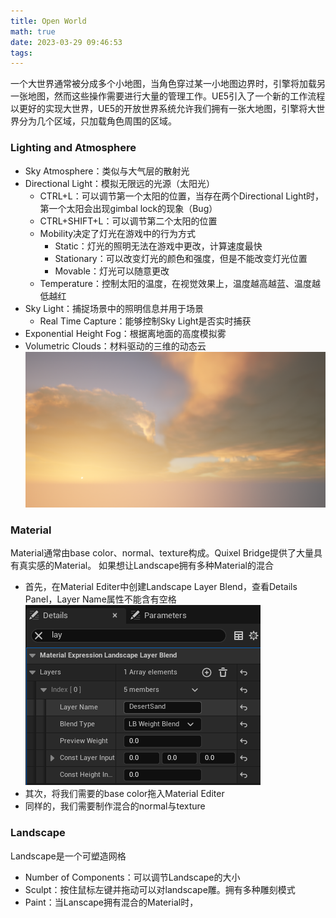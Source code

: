 ```yaml
---
title: Open World
math: true
date: 2023-03-29 09:46:53
tags:
---
```

一个大世界通常被分成多个小地图，当角色穿过某一小地图边界时，引擎将加载另一张地图，然而这些操作需要进行大量的管理工作。UE5引入了一个新的工作流程以更好的实现大世界，UE5的开放世界系统允许我们拥有一张大地图，引擎将大世界分为几个区域，只加载角色周围的区域。
<!--more-->
### Lighting and Atmosphere
- Sky Atmosphere：类似与大气层的散射光
- Directional Light：模拟无限远的光源（太阳光）
  - CTRL+L：可以调节第一个太阳的位置，当存在两个Directional Light时，第一个太阳会出现gimbal lock的现象（Bug）
  - CTRL+SHIFT+L：可以调节第二个太阳的位置
  - Mobility决定了灯光在游戏中的行为方式
     - Static：灯光的照明无法在游戏中更改，计算速度最快
     - Stationary：可以改变灯光的颜色和强度，但是不能改变灯光位置
     - Movable：灯光可以随意更改
  - Temperature：控制太阳的温度，在视觉效果上，温度越高越蓝、温度越低越红
- Sky Light：捕捉场景中的照明信息并用于场景
  - Real Time Capture：能够控制Sky Light是否实时捕获
- Exponential Height Fog：根据离地面的高度模拟雾
- Volumetric Clouds：材料驱动的三维的动态云
![Sky](Open%20World/Sky.png)

### Material
Material通常由base color、normal、texture构成。Quixel Bridge提供了大量具有真实感的Material。
如果想让Landscape拥有多种Material的混合
- 首先，在Material Editer中创建Landscape Layer Blend，查看Details Panel，Layer Name属性不能含有空格![Layer Blend Details](Open%20World/Layer%20Blend%20Details.png)
- 其次，将我们需要的base color拖入Material Editer
- 同样的，我们需要制作混合的normal与texture

### Landscape
Landscape是一个可塑造网格
- Number of Components：可以调节Landscape的大小
- Sculpt：按住鼠标左键并拖动可以对landscape雕。拥有多种雕刻模式
- Paint：当Lanscape拥有混合的Material时，